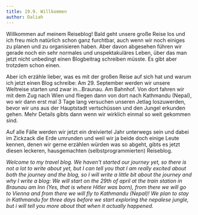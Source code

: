 ```yaml
---
title: 19.9. Willkommen
author: Daliah
---
```


Willkommen auf meinem Reiseblog!
Bald geht unsere große Reise los und ich freu mich natürlich schon ganz furchtbar, auch wenn wir noch einiges zu planen und zu organisieren haben. Aber davon abgesehen führen wir gerade noch ein sehr normales und unspektakuläres Leben, über das man jetzt nicht unbedingt einen Blogbeitrag schreiben müsste. Es gibt aber trotzdem schon einen.

Aber ich erzähle lieber, was es mit der großen Reise auf sich hat und warum ich jetzt einen Blog schreibe: Am 29. September werden wir unsere Weltreise starten und zwar in...Braunau. Am Bahnhof. Von dort fahren wir mit dem Zug nach Wien und fliegen dann von dort nach Kathmandu (Nepal), wo wir dann erst mal 3 Tage lang versuchen unseren Jetlag loszuwerden, bevor wir uns aus der Hauptstadt vertschüssen und den Jungel erkunden gehen. Mehr Details gibts dann wenn wir wirklich einmal so weit gekommen sind.

Auf alle Fälle werden wir jetzt ein dreiviertel Jahr unterwegs sein und dabei im Zickzack die Erde umrunden und weil wir ja beide doch einige Leute kennen, denen wir gerne erzählen würden was so abgeht, gibts es jetzt diesen leckeren, hausgemachten (selbstprogrammierten) Reiseblog.

*Welcome to my travel blog. We haven't started our journey yet, so there is not a lot to write about yet, but I can tell you that I am really excited about both the journey and the blog, so I will write a little bit about the journey and why I write a blog: We will start on the 29th of april at the train station in Braunau am Inn (Yes, that is where Hitler was born), from there we will go to Vienna and from there we will fly to Kathmandu (Nepal)! We plan to stay in Kathmandu for three days before we start exploring the nepalese jungle, but i will tell you more about that when it actually happened.*